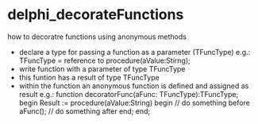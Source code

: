 # delphi_decorateFunctions
how to decoratre functions using anonymous methods

 -  declare a type for passing a function as a parameter (TFuncType)
	e.g.: TFuncType = reference to procedure(aValue:Stirng);
 -  write function with a  parameter of type TFuncType
 -  this funtion has a result of type TFuncType
 -  within the function an anonymous function is defined and assigned as result
	e.g.:
    function decoratorFunc(aFunc: TFuncType):TFuncType;
    begin
	Result := procedure(aValue:String)
		begin
		    // do something before
		    aFunc();
		    // do something after
		end;
    end;
